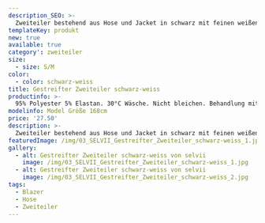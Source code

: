 ```yaml
---
description_SEO: >-
  Zweiteiler bestehend aus Hose und Jacket in schwarz mit feinen weißen Streifen. Hose mit Taschen und Bund zum festbinden. Jacket ohne Knöpfe.
templateKey: produkt
new: true
available: true
category': zweiteiler
size:
  - size: S/M
color:
  - color: schwarz-weiss
title: Gestreifter Zweiteiler schwarz-weiss
productinfo: >-
  95% Polyester 5% Elastan. 30°C Wäsche. Nicht bleichen. Behandlung mit Perchlorethylen. Nicht trockenreinigen. Nicht heiß bügeln.
modelinfo: Model Größe 168cm
price: '27.50'
description: >-
  Zweiteiler bestehend aus Hose und Jacket in schwarz mit feinen weißen Streifen. Hose mit Taschen und Bund zum festbinden. Jacket ohne Knöpfe.
featuredImage: /img/03_SELVII_Gestreifter_Zweiteiler_schwarz-weiss_1.jpg
gallery:
  - alt: Gestreifter Zweiteiler schwarz-weiss von selvii
    image: /img/03_SELVII_Gestreifter_Zweiteiler_schwarz-weiss_1.jpg
  - alt: Gestreifter Zweiteiler schwarz-weiss von selvii
    image: /img/03_SELVII_Gestreifter_Zweiteiler_schwarz-weiss_2.jpg
tags:
  - Blazer
  - Hose
  - Zweiteiler
---
```


